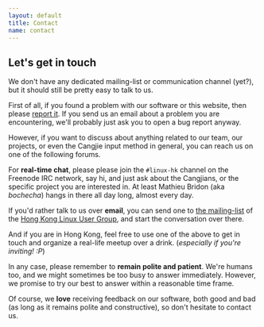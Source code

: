 ```yaml
---
layout: default
title: Contact
name: contact
---
```


## Let's get in touch

We don't have any dedicated mailing-list or communication channel (yet?), but
it should still be pretty easy to talk to us.

First of all, if you found a problem with our software or this website, then
please [report it](/contribute.html). If you send us an email about a problem
you are encountering, we'll probably just ask you to open a bug report anyway.

However, if you want to discuss about anything related to our team, our
projects, or even the Cangjie input method in general, you can reach us on one
of the following forums.

For **real-time chat**, please please join the `#linux-hk` channel on the
Freenode IRC network, say hi, and just ask about the Cangjians, or the
specific project you are interested in. At least Mathieu Bridon (aka
*bochecha*) hangs in there all day long, almost every day.

If you'd rather talk to us over **email**, you can send one to
[the mailing-list](https://groups.google.com/forum/#!forum/hklug) of the
[Hong Kong Linux User Group](http://www.linux.org.hk/), and start the
conversation over there.

And if you are in Hong Kong, feel free to use one of the above to get in touch
and organize a real-life meetup over a drink. (*especially if you're inviting!
:P*)

In any case, please remember to **remain polite and patient**. We're humans
too, and we might sometimes be too busy to answer immediately. However, we
promise to try our best to answer within a reasonable time frame.

Of course, we **love** receiving feedback on our software, both good and bad
(as long as it remains polite and constructive), so don't hesitate to contact
us.
